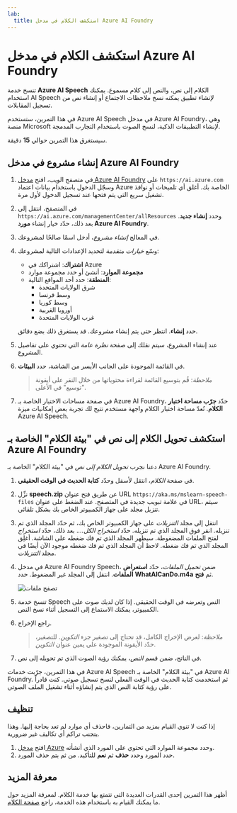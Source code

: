 ```yaml
---
lab:
  title: استكشف الكلام في مدخل Azure AI Foundry
---
```


# استكشف الكلام في مدخل Azure AI Foundry

تنسخ خدمة **Azure AI Speech** الكلام إلى نص، والنص إلى كلام مسموع. يمكنك استخدام AI Speech لإنشاء تطبيق يمكنه نسخ ملاحظات الاجتماع أو إنشاء نص من تسجيل المقابلات.

في هذا التمرين، ستستخدم Azure AI Speech في مدخل Azure AI Foundry، وهي منصة Microsoft لإنشاء التطبيقات الذكية، لنسخ الصوت باستخدام التجارب المدمجة. 

سيستغرق هذا التمرين حوالي **15** دقيقة.

## إنشاء مشروع في مدخل Azure AI Foundry

1. في متصفح الويب، افتح [مدخل Azure AI Foundry](https://ai.azure.com) على `https://ai.azure.com` وسجّل الدخول باستخدام بيانات اعتماد Azure الخاصة بك. أغلق أي تلميحات أو نوافذ تشغيل سريع التي يتم فتحها عند تسجيل الدخول لأول مرة. 

1. في المتصفح، انتقل إلى `https://ai.azure.com/managementCenter/allResources` وحدد **إنشاء جديد**. بعد ذلك، حدّد خيار إنشاء **مورد Azure AI Foundry**.

1. في المعالج *إنشاء مشروع*، أدخل اسمًا صالحًا لمشروعك.

1. وسّع *خيارات متقدمة* لتحديد الإعدادات التالية لمشروعك:
    - **اشتراك**: اشتراكك في Azure
    - **مجموعة الموارد**: أنشئ أو حدد مجموعة موارد
    - **المنطقة**: حدد أحد المواقع التالية:
        * شرق الولايات المتحدة
        * وسط فرنسا
        * وسط كوريا
        * أوروبا الغربية
        * غرب الولايات المتحدة

    حدد **إنشاء**. انتظر حتى يتم إنشاء مشروعك. قد يستغرق ذلك بضع دقائق.

1. عند إنشاء المشروع، سيتم نقلك إلى صفحة *نظرة عامة* التي تحتوي على تفاصيل المشروع.
 
1. في القائمة الموجودة على الجانب الأيسر من الشاشة، حدد **البيئات**.

    >*ملاحظة*: قُم بتوسيع القائمة لقراءة محتوياتها من خلال النقر على أيقونة "توسيع" في الأعلى.

1. في صفحة مساحات الاختبار الخاصة بـ Azure AI Foundry، حدّد **جرّب مساحة اختبار الكلام**. تُعدّ مساحة اختبار الكلام واجهة مستخدم تتيح لك تجربة بعض إمكانيات ميزة Azure AI Speech.

## استكشف تحويل الكلام إلى نص في "بيئة الكلام" الخاصة بـ Azure AI Foundry

دعنا نجرب *تحويل الكلام إلى نص* في "بيئة الكلام" الخاصة بـ Azure AI Foundry. 

1. في صفحة *الكلام*، انتقل لأسفل وحدّد **كتابة الحديث في الوقت الحقيقي**.

1. نزِّل **speech.zip** عن طريق فتح عنوان URL `https://aka.ms/mslearn-speech-files` في علامة تبويب جديدة في المتصفح. عند الضغط على عنوان URL، سيتم تنزيل مجلد على جهاز الكمبيوتر الخاص بك بشكل تلقائي. 

1. انتقل إلى مجلد *التنزيلات* على جهاز الكمبيوتر الخاص بك، ثم حدّد المجلد الذي تم تنزيله. انقر فوق المجلد الذي تم تنزيله. حدّد *استخراج الكل...*. بعد ذلك، حدّد *استخراج* لفتح الملفات المضغوطة. سيظهر المجلد الذي تم فك ضغطه على الشاشة. أغلِق المجلد الذي تم فك ضغطه. لاحظ أن المجلد الذي تم فك ضغطه موجود الآن أيضًا في مجلد *التنزيلات*.    

1. في مدخل Azure AI Foundry Speech، ضمن *تحميل الملفات*، حدّد **استعراض الملفات**. انتقل إلى المجلد غير المضغوط. حدد **WhatAICanDo.m4a** ثم **فتح**.

    ![تصفح ملفات](media/recognize-synthesize-speech/browse-files-speech.png)

1. تنسخ خدمة Speech النص وتعرضه في الوقت الحقيقي. إذا كان لديك صوت على الكمبيوتر، يمكنك الاستماع إلى التسجيل أثناء نسخ النص.

1. راجع الإخراج. 

    >*ملاحظة*: لعرض الإخراج الكامل، قد تحتاج إلى تصغير جزء *التكوين*. للتصغير، حدّد الأيقونة الموجودة على يمين عنوان *التكوين*.

1. في الناتج، ضمن قسم *النص*، يمكنك رؤية الصوت الذي تم تحويله إلى نص. 

في هذا التمرين، جرّبت خدمات Azure AI Speech في "بيئة الكلام" الخاصة بـ Azure AI Foundry. ثم استخدمت كتابة الحديث في الوقت الفعلي لنسخ تسجيل صوتي. كنت قادراً على رؤية كتابة النص الذي يتم إنشاؤه أثناء تشغيل الملف الصوتي.

## تنظيف

إذا كنت لا تنوي القيام بمزيد من التمارين، فاحذف أي موارد لم تعد بحاجة إليها. وهذا يتجنب تراكم أي تكاليف غير ضرورية.

1. افتح [مدخل Azure]( https://portal.azure.com) وحدد مجموعة الموارد التي تحتوي على المورد الذي أنشأته.
1. حدد المورد وحدد **حذف** ثم **نعم** للتأكيد. من ثم يتم حذف المورد.

## معرفة المزيد

أظهر هذا التمرين إحدى القدرات العديدة التي تتمتع بها خدمة الكلام. لمعرفة المزيد حول ما يمكنك القيام به باستخدام هذه الخدمة، راجع [صفحة الكلام](https://azure.microsoft.com/services/cognitive-services/speech-services).
